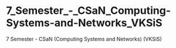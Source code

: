 7_Semester_-_CSaN_Computing-Systems-and-Networks_VKSiS
======================================================

7 Semester - CSaN (Computing Systems and Networks) (VKSiS)
